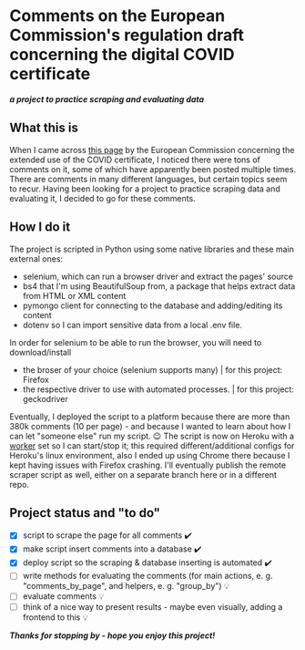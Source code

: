 # Comments on the European Commission's regulation draft concerning the digital COVID certificate
***a project to practice scraping and evaluating data***

## What this is
When I came across [this page](https://ec.europa.eu/info/law/better-regulation/have-your-say/initiatives/13375-Extension-of-EU-Digital-COVID-Certificate-Regulation/feedback_en?p_id=27926341)
by the European Commission concerning the extended use of the COVID certificate, I noticed there were tons of comments on it, some of which have apparently been posted multiple times.
There are comments in many different languages, but certain topics seem to recur. Having been looking for a project to practice scraping data and evaluating it, I decided to go for these comments. 

## How I do it
The project is scripted in Python using some native libraries and these main external ones:
- selenium, which can run a browser driver and extract the pages' source
- bs4 that I'm using BeautifulSoup from, a package that helps extract data from HTML or XML content
- pymongo client for connecting to the database and adding/editing its content
- dotenv so I can import sensitive data from a local .env file.

In order for selenium to be able to run the browser, you will need to download/install
- the broser of your choice (selenium supports many) | for this project: Firefox
- the respective driver to use with automated processes. | for this project: geckodriver

Eventually, I deployed the script to a platform because there are more than 380k comments (10 per page) - and because I wanted to learn about how I can let "someone else" run my script. 😉
The script is now on Heroku with a [worker](https://devcenter.heroku.com/articles/background-jobs-queueing) set so I can start/stop it;
this required different/additional configs for Heroku's linux environment, also I ended up using Chrome there because I kept having issues with Firefox crashing. 
I'll eventually publish the remote scraper script as well, either on a separate branch here or in a different repo.

## Project status and "to do"
- [x] script to scrape the page for all comments ✔️
- [x] make script insert comments into a database ✔️
- [x] deploy script so the scraping & database inserting is automated ✔️
- [ ] write methods for evaluating the comments (for main actions, e. g. "comments_by_page", and helpers, e. g. "group_by") 💡
- [ ] evaluate comments 💡
- [ ] think of a nice way to present results - maybe even visually, adding a frontend to this 💡

***Thanks for stopping by - hope you enjoy this project!***
